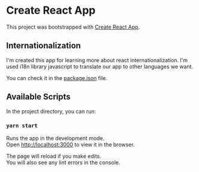 # Create React App

This project was bootstrapped with [Create React App](https://github.com/facebook/create-react-app).

## Internationalization

I'm created this app for learning more about react internationalization. I'm used i18n library javascript to translate our app to other languages we want.

You can check it in the [package.json](./package.json) file.

## Available Scripts

In the project directory, you can run:

### `yarn start`

Runs the app in the development mode.\
Open [http://localhost:3000](http://localhost:3000) to view it in the browser.

The page will reload if you make edits.\
You will also see any lint errors in the console.

